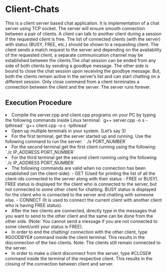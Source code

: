 <h1> Client-Chats </h1>
This is a client server based chat application. It is implementation of a chat server using TCP socket. The server will ensure smooth connection between a pair of clients. A client can talk to another client during a session if the requested client is free. The list of connected clients (with the server) with status (BUSY, FREE, etc.) should be shown to a requesting client. The client sends a match request to the server and depending on the availability of the requested client, a separate communication channel may be established between the clients.The chat session can be ended from any side of both clients by sending a goodbye message. The other side is bound to close the chat session upon receiving the goodbye message. But, both the clients remain active in the server’s list and can start chatting on a different session. Only close command from a client terminates a connection between the client and the server. The server runs forever.

<h2> Execution Procedure </h2>
<li>Compile the server.cpp and client.cpp programs on your PC by typing the following
commands inside Linux terminal:
`g++ server.cpp -o s -lpthread`
`g++ client.cpp -o c -lpthread` 
</li>
<li>Open up multiple terminals in your system. (Let’s say 3) </li>
<li>For the first terminal, get the server started up and running. Use the following command
to run the server: ` ./s PORT_NUMBER` </li>
<li>For the second terminal get the first client running using the following:  `./c IP_ADDRESS PORT_NUMBER`</li>
<li>For the third terminal get the second client running using the following:  `./c IP_ADDRESS PORT_NUMBER`</li> 
<li>The following commands are valid when no connection has been established (on the client-side):
- GET (Used for printing the list of all the client-ids connected to the server along with their status - FREE or BUSY). FREE status is displayed for the client who is connected to the server, but not
connected to some other client for chatting. BUSY status is displayed for the client who is connected to the server and chatting with someone else. 
- CONNECT <Client_ID> (It is used to connect the current client with another client who is having FREE status).
</li>
<li>After the two clients are connected, directly type in the messages that you want to send to the other client and the same can be done from the other side. (Note: You cannot send a message if you are not connected to some client/until your status is FREE). </li> 
<li>In order to end the chatting/ connection with the other client, type #GOODBYE# command inside the client terminal. This results in the disconnection of the two clients.
Note: The clients still remain connected to the server. </li> 
<li>In order to make a client disconnect from the server, type #CLOSE# command inside the terminal of the respective client. This results in the closing of the connection between client and server. </li>
